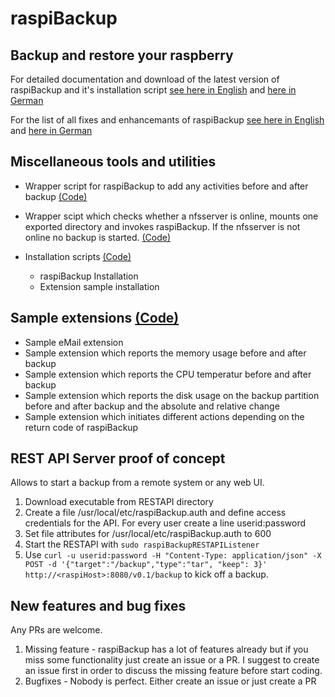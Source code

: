 # raspiBackup

## Backup and restore your raspberry

For detailed documentation and download of the latest version of raspiBackup and it's installation script [see here in English](https://www.linux-tips-and-tricks.de/en/backup) and [here in German](https://www.linux-tips-and-tricks.de/de/raspiBackup)

For the list of all fixes and enhancemants of raspiBackup [see here in English](https://www.linux-tips-and-tricks.de/en/versionhistory) and [here in German](https://www.linux-tips-and-tricks.de/de/versionshistorie)

## Miscellaneous tools and utilities

* Wrapper script for raspiBackup to add any activities before and after backup [(Code)](https://github.com/framps/raspiBackup/blob/master/raspiBackupWrapper.sh)

* Wrapper scipt which checks whether a nfsserver is online, mounts one exported directory and invokes raspiBackup. If the nfsserver is not online no backup is started. [(Code)](https://github.com/framps/raspiBackup/blob/master/raspiBackupNfsWrapper.sh)

* Installation scripts [(Code)](https://github.com/framps/raspiBackup/tree/master/installation)
  * raspiBackup Installation
  * Extension sample installation

## Sample extensions [(Code)](https://github.com/framps/raspiBackup/tree/master/extensions)
* Sample eMail extension
* Sample extension which reports the memory usage before and after backup
* Sample extension which reports the CPU temperatur before and after backup
* Sample extension which reports the disk usage on the backup partition before and after backup and the absolute and relative change
* Sample extension which initiates different actions depending on the return code of raspiBackup

## REST API Server proof of concept

Allows to start a backup from a remote system or any web UI.
1. Download executable from RESTAPI directory
2. Create a file /usr/local/etc/raspiBackup.auth and define access credentials for the API. For every user create a line userid:password
3. Set file attributes for /usr/local/etc/raspiBackup.auth to 600
4. Start the RESTAPI with ```sudo raspiBackupRESTAPIListener```
5. Use ```curl -u userid:password -H "Content-Type: application/json" -X POST -d '{"target":"/backup","type":"tar", "keep": 3}' http://<raspiHost>:8080/v0.1/backup``` to kick off a backup.

## New features and bug fixes

Any PRs are welcome.
1. Missing feature - raspiBackup has a lot of features already but if you miss some functionality just create an issue or a PR. I suggest to create an issue first in order to discuss the missing feature before start coding.
2. Bugfixes - Nobody is perfect. Either create an issue or just create a PR
